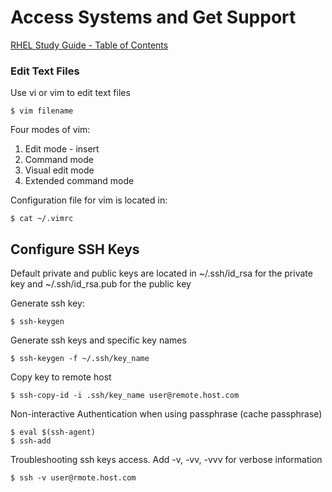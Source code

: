 # Access Systems and Get Support

[RHEL Study Guide - Table of Contents](https://github.com/pslucas0212/RHEL-Study-Guide)

### Edit Text Files
Use vi or vim to edit text files
```
$ vim filename
```

Four modes of vim:
1. Edit mode - insert
2. Command mode
3. Visual edit mode
4. Extended command mode

Configuration file for vim is located in:
```
$ cat ~/.vimrc
```
## Configure SSH Keys  
Default private and public keys are located in ~/.ssh/id_rsa for the private key and ~/.ssh/id_rsa.pub for the public key

Generate ssh key:
```
$ ssh-keygen
```

Generate ssh keys and specific key names
```
$ ssh-keygen -f ~/.ssh/key_name
```

Copy key to remote host
```
$ ssh-copy-id -i .ssh/key_name user@remote.host.com
```

Non-interactive Authentication when using passphrase (cache passphrase)
```
$ eval $(ssh-agent)
$ ssh-add
```

Troubleshooting ssh keys access.  Add -v, -vv, -vvv for verbose information
```
$ ssh -v user@rmote.host.com
```
